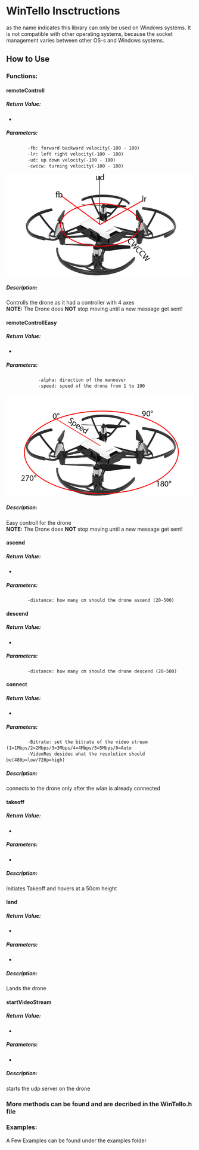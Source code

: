#  WinTello Insctructions
as the name indicates this library can only be used on Windows systems. It is not compatible with other operating systems, because the socket management varies between other OS-s and Windows systems.

## How to Use
### Functions:

#### remoteControll
##### Return Value:
-
##### Parameters:
			-fb: forward backward velocity(-100 - 100)
			-lr: left right velocity(-100 - 100)
			-ud: up down velocity(-100 - 100)
			-cwccw: turning velocity(-100 - 100)
![](Images/rccontroll.jpg)
##### Description:
Controlls the drone as it had a controller with 4 axes  
**NOTE:** The Drone does **NOT** stop moving until a new message get sent!

#### remoteControllEasy
##### Return Value:
-
##### Parameters:
				-alpha: direction of the manouver
				-speed: speed of the drone from 1 to 100
![](Images/rccontrolleasy.jpg)
##### Description:
 Easy controll for the drone  
 **NOTE:** The Drone does **NOT** stop moving until a new message get sent!

#### ascend
##### Return Value:
-
##### Parameters:
			-distance: how many cm should the drone ascend (20-500)

#### descend
##### Return Value:
-
##### Parameters:
			-distance: how many cm should the drone descend (20-500)

#### connect
##### Return Value:
-
##### Parameters:
			-Bitrate: set the bitrate of the video stream (1=1Mbps/2=2Mbps/3=3Mbps/4=4Mbps/5=5Mbps/0=Auto
			-VideoRes desidec what the resolution should be(480p=low/720p=high)
##### Description: 
connects to the drone only after the wlan is already connected

#### takeoff
##### Return Value:
-
##### Parameters:
-
##### Description:
Initiates Takeoff and hovers at a 50cm height

#### land
##### Return Value:
-
##### Parameters:
-
##### Description:
Lands the drone

#### startVideoStream
##### Return Value:
-
##### Parameters:
-
##### Description:
starts the udp server on the drone

### More methods can be found and are decribed in the WinTello.h file

### Examples:
A Few Examples can be found under the examples folder
